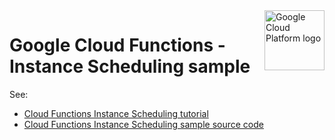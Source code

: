 <img src="https://avatars2.githubusercontent.com/u/2810941?v=3&s=96" alt="Google Cloud Platform logo" title="Google Cloud Platform" align="right" height="96" width="96"/>

# Google Cloud Functions - Instance Scheduling sample

See:

* [Cloud Functions Instance Scheduling tutorial][tutorial]
* [Cloud Functions Instance Scheduling sample source code][code]

[tutorial]: https://cloud.google.com/scheduler/docs/start-and-stop-compute-engine-instances-on-a-schedule
[code]: main.py
